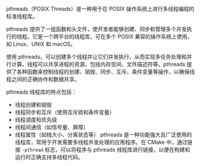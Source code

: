 pthreads（POSIX Threads）是一种用于在 POSIX 操作系统上进行多线程编程的标准线程库。

pthreads 提供了一组函数和头文件，使开发者能够创建、同步和管理多个并发执行的线程。它是一个跨平台的线程库，可在多个 POSIX 兼容的操作系统上使用，如 Linux、UNIX 和 macOS。

使用 pthreads，可以创建多个线程并让它们并发执行，从而实现多任务处理和并行计算。线程可以共享进程的资源，包括内存空间、文件描述符等。pthreads 提供了各种函数来控制线程的创建、销毁、同步、互斥、条件变量等操作，以确保线程之间的正确协作和数据共享。

pthreads 线程库的特点包括：
- 线程创建和销毁
- 线程同步和互斥（使用互斥锁和条件变量）
- 线程调度和优先级
- 线程间通信（如信号量、屏障）
- 线程属性（如栈大小、分离状态等）
pthreads 是一种功能强大且广泛使用的线程库，常用于开发需要多线程并发处理的应用程序。在 CMake 中，通过链接 `-pthread` 标志，可以将程序与 pthreads 线程库进行链接，以便在构建和运行时正确支持多线程代码。